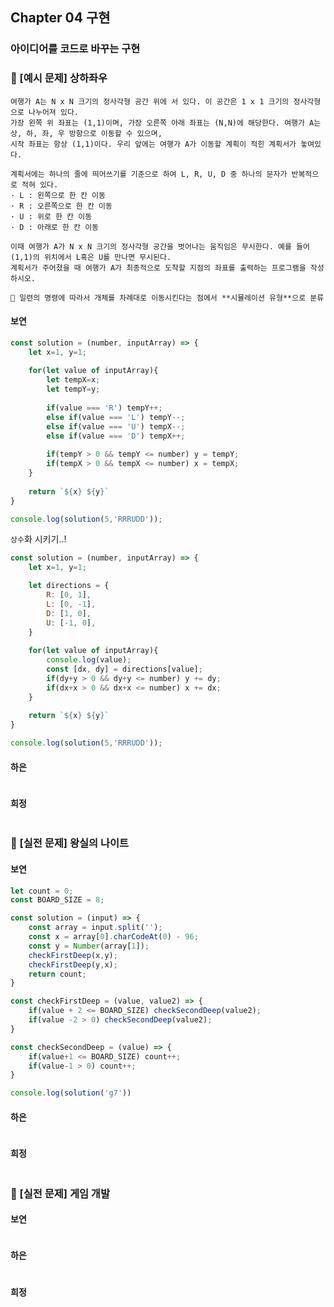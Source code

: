 ## Chapter 04 구현
### 아이디어를 코드로 바꾸는 구현
### 📌 [예시 문제] 상하좌우
```
여행가 A는 N x N 크기의 정사각형 공간 위에 서 있다. 이 공간은 1 x 1 크기의 정사각형으로 나누어져 있다.
가장 왼쪽 위 좌표는 (1,1)이며, 가장 오른쪽 아래 좌표는 (N,N)에 해당한다. 여행가 A는 상, 하, 좌, 우 방향으로 이동할 수 있으며,
시작 좌표는 항상 (1,1)이다. 우리 앞에는 여행가 A가 이동할 계획이 적힌 계획서가 놓여있다.

계획서에는 하나의 줄에 띄어쓰기를 기준으로 하여 L, R, U, D 중 하나의 문자가 반복적으로 적혀 있다.
· L : 왼쪽으로 한 칸 이동
· R : 오른쪽으로 한 칸 이동
· U : 위로 한 칸 이동
· D : 아래로 한 칸 이동

이때 여행가 A가 N x N 크기의 정사각형 공간을 벗어나는 움직임은 무시한다. 예를 들어 (1,1)의 위치에서 L혹은 U를 만나면 무시된다.
계획서가 주어졌을 때 여행가 A가 최종적으로 도착할 지점의 좌표를 출력하는 프로그램을 작성하시오.

🌟 일련의 명령에 따라서 개체를 차례대로 이동시킨다는 점에서 **시뮬레이션 유형**으로 분류
```


#### 보연
```javascript
const solution = (number, inputArray) => {
    let x=1, y=1;
    
    for(let value of inputArray){
        let tempX=x;
        let tempY=y;
        
        if(value === 'R') tempY++;
        else if(value === 'L') tempY--;
        else if(value === 'U') tempX--;
        else if(value === 'D') tempX++;
    
        if(tempY > 0 && tempY <= number) y = tempY;
        if(tempX > 0 && tempX <= number) x = tempX;
    }
    
    return `${x} ${y}`   
}

console.log(solution(5,'RRRUDD'));
```
`상수`화 시키기..!
```javascript
const solution = (number, inputArray) => {
    let x=1, y=1;

    let directions = {
        R: [0, 1],
        L: [0, -1],
        D: [1, 0],
        U: [-1, 0],
    }
    
    for(let value of inputArray){
        console.log(value);
        const [dx, dy] = directions[value];
        if(dy+y > 0 && dy+y <= number) y += dy;
        if(dx+x > 0 && dx+x <= number) x += dx;
    }
    
    return `${x} ${y}`   
}

console.log(solution(5,'RRRUDD'));
```
#### 하은
```javascript

```
#### 희정
```javascript

```

### 📌 [실전 문제] 왕실의 나이트
#### 보연
```javascript
let count = 0;
const BOARD_SIZE = 8;

const solution = (input) => {
    const array = input.split('');
    const x = array[0].charCodeAt(0) - 96;
    const y = Number(array[1]);
    checkFirstDeep(x,y);
    checkFirstDeep(y,x);
    return count;
}

const checkFirstDeep = (value, value2) => {
    if(value + 2 <= BOARD_SIZE) checkSecondDeep(value2);
    if(value -2 > 0) checkSecondDeep(value2);
}

const checkSecondDeep = (value) => {
    if(value+1 <= BOARD_SIZE) count++;
    if(value-1 > 0) count++;
}

console.log(solution('g7'))
```
#### 하은
```javascript

```
#### 희정
```javascript

```

### 📌 [실전 문제] 게임 개발
#### 보연
```javascript

```
#### 하은
```javascript

```
#### 희정
```javascript

```
